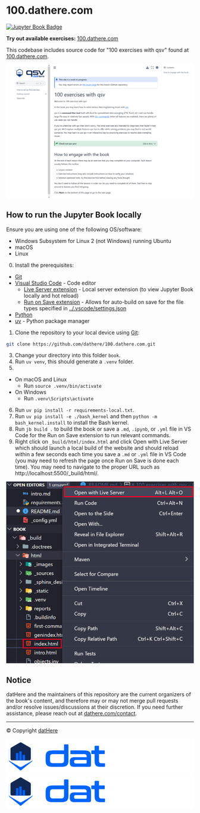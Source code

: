 # 100.dathere.com

[![Jupyter Book Badge](https://jupyterbook.org/badge.svg)](https://100.dathere.com)

**Try out available exercises:** [100.dathere.com](https://100.dathere.com)

This codebase includes source code for "100 exercises with qsv" found at [100.dathere.com](https://100.dathere.com).

![100.dathere.com preview](media/100.dathere.com-preview.png)

## How to run the Jupyter Book locally

Ensure you are using one of the following OS/software:

-   Windows Subsystem for Linux 2 (not Windows) running Ubuntu
-   macOS
-   Linux

0. Install the prerequisites:

-   [Git](https://git-scm.com/)
-   [Visual Studio Code](https://code.visualstudio.com/) - Code editor
    -   [Live Server extension](https://marketplace.visualstudio.com/items?itemName=ritwickdey.LiveServer) - Local server extension (to view Jupyter Book locally and hot reload)
    -   [Run on Save extension](https://marketplace.visualstudio.com/items?itemName=emeraldwalk.RunOnSave) - Allows for auto-build on save for the file types specified in [../.vscode/settings.json](../.vscode/settings.json)
-   [Python](https://python.org/)
-   [uv](https://github.com/astral-sh/uv) - Python package manager

1. Clone the repository to your local device using [Git](https://git-scm.com/):

```bash
git clone https://github.com/dathere/100.dathere.com.git
```

3. Change your directory into this folder `book`.
4. Run `uv venv`, this should generate a `.venv` folder.
5.

-   On macOS and Linux
    -   Run `source .venv/bin/activate`
-   On Windows
    -   Run `.venv\Scripts\activate`

6. Run `uv pip install -r requirements-local.txt`.
7. Run `uv pip install -e ./bash_kernel` and then `python -m bash_kernel.install` to install the Bash kernel.
8. Run `jb build .` to build the book or save a `.md`, `.ipynb`, or `.yml` file in VS Code for the Run on Save extension to run relevant commands.
9. Right click on `_build/html/index.html` and click Open with Live Server which should launch a local build of the website and should reload within a few seconds each time you save a `.md` or `.yml` file in VS Code (you may need to refresh the page once Run on Save is done each time). You may need to navigate to the proper URL such as http://localhost:5500/\_build/html/.

![Live Server extension example](media/live-server-example.png)

## Notice

datHere and the maintainers of this repository are the current organizers of the book's content, and therefore may or may not merge pull requests and/or resolve issues/discussions at their discretion. If you need further assistance, please reach out at [dathere.com/contact](https://dathere.com/contact).

---

© Copyright [datHere](https://dathere.com)

![datHere logo dark](media/datHere-logo.png#gh-dark-mode-only)
![datHere logo light](media/datHere-logo.png#gh-light-mode-only)
